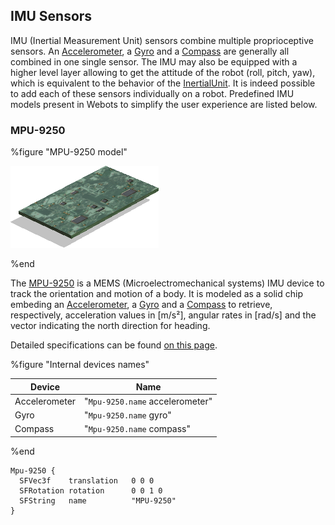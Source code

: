 ## IMU Sensors

IMU (Inertial Measurement Unit) sensors combine multiple proprioceptive sensors.
An [Accelerometer](../reference/accelerometer.md), a [Gyro](../reference/gyro.md) and a [Compass](../reference/compass.md) are generally all combined in one single sensor.
The IMU may also be equipped with a higher level layer allowing to get the attitude of the robot (roll, pitch, yaw), which is equivalent to the behavior of the [InertialUnit](../reference/inertialunit.md).
It is indeed possible to add each of these sensors individually on a robot.
Predefined IMU models present in Webots to simplify the user experience are listed below.

### MPU-9250

%figure "MPU-9250 model"

![mpu-9250.png](images/sensors/mpu-9250.png)

%end

The [MPU-9250](https://invensense.tdk.com/products/motion-tracking/9-axis/mpu-9250/) is a MEMS (Microelectromechanical systems) IMU device to track the orientation and motion of a body.
It is modeled as a solid chip embeding an [Accelerometer](../reference/accelerometer.md), a [Gyro](../reference/gyro.md) and a [Compass](../reference/compass.md) to retrieve, respectively, acceleration values in [m/s²], angular rates in [rad/s] and the vector indicating the north direction for heading.

Detailed specifications can be found [on this page](https://invensense.tdk.com/wp-content/uploads/2015/02/PS-MPU-9250A-01-v1.1.pdf).

%figure "Internal devices names"

| Device                            | Name                                      |
| --------------------------------- | ----------------------------------------- |
| Accelerometer                     |  "`Mpu-9250.name` accelerometer"          |
| Gyro                              |  "`Mpu-9250.name` gyro"                   |
| Compass                           |  "`Mpu-9250.name` compass"                |

%end

```
Mpu-9250 {
  SFVec3f    translation   0 0 0
  SFRotation rotation      0 0 1 0
  SFString   name          "MPU-9250"
}
```
